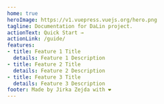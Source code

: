 ```yaml
---
home: true
heroImage: https://v1.vuepress.vuejs.org/hero.png
tagline: Documentation for DaLin project.
actionText: Quick Start →
actionLink: /guide/
features:
- title: Feature 1 Title
  details: Feature 1 Description
- title: Feature 2 Title
  details: Feature 2 Description
- title: Feature 3 Title
  details: Feature 3 Description
footer: Made by Jirka Zejda with ❤️
---
```

